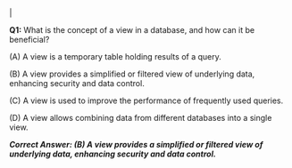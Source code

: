 |<p>**Q1:** What is the concept of a view in a database, and how can it be beneficial?</p><p>(A) A view is a temporary table holding results of a query. </p> <p> (B) A view provides a simplified or filtered view of underlying data, enhancing security and data control. </p><p> (C) A view is used to improve the performance of frequently used queries. </p><p> (D) A view allows combining data from different databases into a single view. </p><p>***Correct Answer: (B) A view provides a simplified or filtered view of underlying data, enhancing security and data control.***</p>